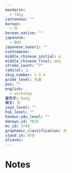 ```yaml
---
mandarin:
  - fāng
cantonese: ""
korean:
  - 방
korean_native: ""
japanese:
  - BOU
japanese_nanori: ""
vietnamese:
middle_chinese_initial: p
middle_chinese_final: ʉɐŋ
stroke_count: "7"
radical: 土
skip_number: 1-3-4
grade_level: 先進
pos: ""
english:
  - workshop
羅馬字: bang
韓文: 방
joyo_level: ""
hsk_level: ""
hanmun_edu_level: ""
danayo_id: 7029
mc_id: 3749
graphemic_classification: 方
stand_in: 作坊
aliases:
---
```


# Notes

